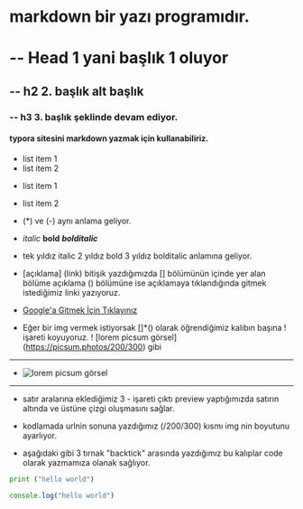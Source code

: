 # markdown bir yazı programıdır.
#   -- Head 1 yani başlık 1 oluyor
##  -- h2 2. başlık alt başlık
### -- h3 3. başlık şeklinde devam ediyor.
#### typora sitesini markdown yazmak için kullanabiliriz.


- list item 1
- list item 2

* list item 1
* list item 2
* (*) ve (-) aynı anlama geliyor.


 * *italic* **bold** ***bolditalic***
 * tek yıldız italic 2 yıldız bold 3 yıldız bolditalic anlamına geliyor.

* [açıklama] (link) bitişik yazdığımızda [] bölümünün içinde yer alan bölüme açıklama () bölümüne ise açıklamaya tıklandığında gitmek istediğimiz linki yazıyoruz.

* [Google'a Gitmek İçin Tıklayınız](www.google.com)

* Eğer bir img vermek istiyorsak []*() olarak öğrendiğimiz kalıbın başına ! işareti koyuyoruz.
 ! [lorem picsum görsel] (https://picsum.photos/200/300)  gibi
---
* ![lorem picsum görsel](https://picsum.photos/200/300)
---

* satır aralarına eklediğimiz 3 - işareti çıktı preview yaptığımızda satırın altında ve üstüne çizgi oluşmasını sağlar.

* kodlamada urlnin sonuna yazdığımız (/200/300) kısmı img nin boyutunu ayarlıyor.

* aşağıdaki gibi 3 tırnak "backtick" arasında yazdığımız bu kalıplar code olarak yazmamıza olanak sağlıyor.

```python
print ("hello world")

```

```javascript
console.log("hello world")

```
